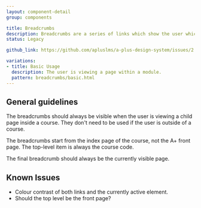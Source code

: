 ```yaml
---
layout: component-detail
group: components

title: Breadcrumbs
description: Breadcrumbs are a series of links which show the user which page they are viewing within a course.
status: Legacy

github_link: https://github.com/apluslms/a-plus-design-system/issues/2

variations:
- title: Basic Usage
  description: The user is viewing a page within a module. 
  pattern: breadcrumbs/basic.html
---
```


## General guidelines

The breadcrumbs should always be visible when the user is viewing a child page inside a course. They don't need to be used if the user is outside of a course.

The breadcrumbs start from the index page of the course, not the A+ front page. The top-level item is always the course code. 

The final breadcrumb should always be the currently visible page. 

## Known Issues

- Colour contrast of both links and the currently active element.
- Should the top level be the front page?